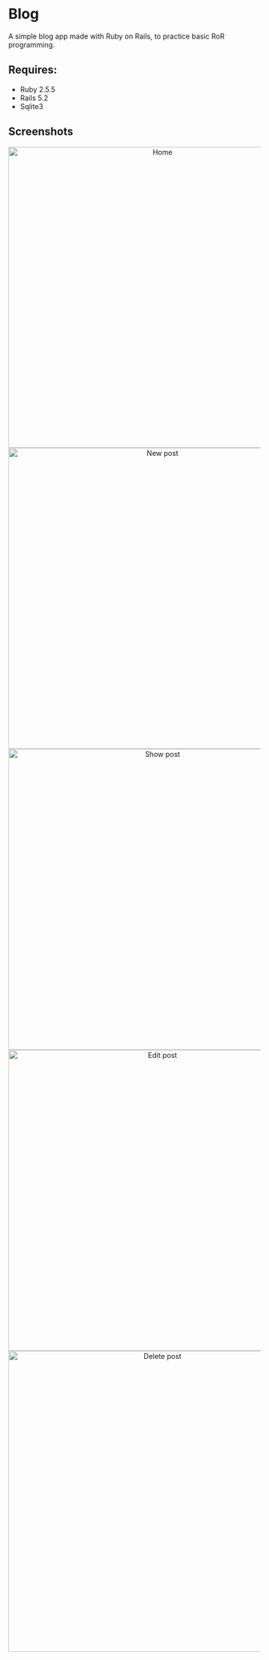 # Blog

A simple blog app made with Ruby on Rails, to practice basic RoR programming.

## Requires:

- Ruby 2.5.5
- Rails 5.2
- Sqlite3

## Screenshots

<p align="center">
  <img alt="Home" src="https://imgur.com/nZ9DBXH" width="600px">
  <img alt="New post" src="https://imgur.com/pMpZwY3" width="600px">
  <img alt="Show post" src="https://imgur.com/jxkhAnN" width="600px">
  <img alt="Edit post" src="https://imgur.com/CdBZE51" width="600px">
  <img alt="Delete post" src="https://imgur.com/XSivzdk" width="600px">
</p>
